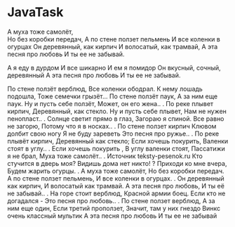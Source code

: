 # JavaTask
А муха тоже самолёт,<br>
Но без коробки передач,
А по стене ползет пельмень
И все коленки в огурцах
Он деревянный, как кирпич
И волосатый, как трамвай,
А эта песня про любовь
И ты ее не забывай.

А я еду в дурдом
И все шикарно
И ем я помидор
Он вкусный, сочный,
деревянный
А эта песня про любовь
И ты ее не забывай.

По стене ползёт верблюд,
Все коленки ободрал.
К нему лошадь подошла,
Тоже семечки грызёт...
По стене ползёт паук,
А за ним еще паук.
Ну и пусть себе ползёт,
Может, он его жена.. .
По реке плывет кирпич,
Деревянный, как стекло.
Ну и пусть себе плывет,
Нам не нужен пенопласт.. .
Солнце светит прямо в глаз,
Загораю я спиной.
Все равно не загорю,
Потому что я в носках.. .
По стене ползет кирпич
Клювом долбит свою ногу
Я не буду зареветь
Это песня про ружье.. .
По реке плывёт кирпич,
Деревянный как стекло;
Если хочешь покурить,
Валенки стоят в углу.. .
Если хочешь покурить ,
В углу валенки стоят,
Пассатижи я не брал,
Муха тоже самолёт.. .
Источник teksty-pesenok.ru
Кто стучится в дверь моя?
Видишь дома нет никто! ?
Приходи ко мне вчера,
Будем жарить огурцы. .
А муха тоже самолёт,
Но без коробки передач.
А по стене ползет пельмень,
И все коленки в огурцах. .
Он деревянный как кирпич,
И волосатый как трамвай.
А эта песня про любовь,
И ты её не забывай.. .
На горе стоит верблюд,
Красной армии боец.
Если кто не догадался -
Это песня про любовь.. .
По стене ползет верблюд,
А за ним еще один,
Если третий проползет,
Значит, там у них гнездо
Винкс очень классный мультик
А эта песня про любовь
И ты ее не забывай

